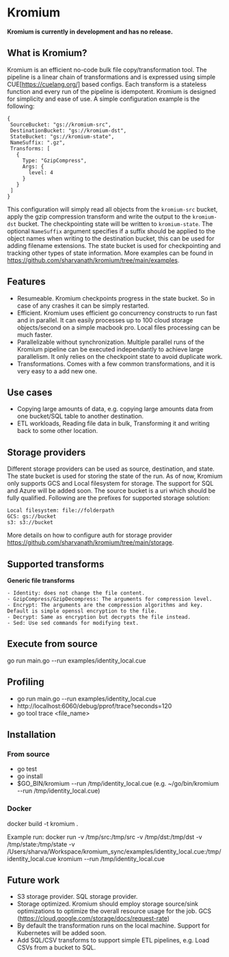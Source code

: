 # Kromium
**Kromium is currently in development and has no release.**

## What is Kromium?

Kromium is an efficient no-code bulk file copy/transformation tool. The pipeline is a linear chain of transformations and is expressed using simple CUE[https://cuelang.org/] based configs. Each transform is a stateless function and every run of the pipeline is idempotent. Kromium is designed for simplicity and ease of use. A simple configuration example is the following:

```
{
 SourceBucket: "gs://kromium-src",
 DestinationBucket: "gs://kromium-dst",
 StateBucket: "gs://kromium-state",
 NameSuffix: ".gz",
 Transforms: [
   {
     Type: "GzipCompress",
     Args: {
       level: 4
     }
   }
 ]
}
```

This configuration will simply read all objects from the `kromium-src` bucket, apply the gzip compression transform and write the output to the `kromium-dst` bucket. The checkpointing state will be written to `kromium-state`. The optional `NameSuffix` argument specifies if a suffix should be applied to the object names when writing to the destination bucket, this can be used for adding filename extensions. The state bucket is used for checkpointing and tracking other types of state information. More examples can be found in https://github.com/sharvanath/kromium/tree/main/examples.

## Features
- Resumeable. Kromium checkpoints progress in the state bucket. So in case of any crashes it can be simply restarted.
- Efficient. Kromium uses efficient go concurrency constructs to run fast and in parallel. It can easily processes up to 100 cloud storage objects/second on a simple macbook pro. Local files processing can be much faster.
- Parallelizable without synchronization. Multiple parallel runs of the Kromium pipeline can be executed independantly to achieve large parallelism. It only relies on the checkpoint state to avoid duplicate work.
- Transformations. Comes with a few common transformations, and it is very easy to a add new one.

## Use cases
- Copying large amounts of data, e.g. copying large amounts data from one bucket/SQL table to another destination.
- ETL workloads, Reading file data in bulk, Transforming it and writing back to some other location.

## Storage providers
Different storage providers can be used as source, destination, and state. The state bucket is used for storing the state of the run.
As of now, Kromium only supports GCS and Local filesystem for storage. The support for SQL and Azure will be added soon. The source bucket is a uri which should be fully qualified. Following are the prefixes for supported storage solution:
```
Local filesystem: file://folderpath
GCS: gs://bucket
s3: s3://bucket
```

More details on how to configure auth for storage provider https://github.com/sharvanath/kromium/tree/main/storage.

## Supported transforms
**Generic file transforms**
```
- Identity: does not change the file content.
- GzipCompress/GzipDecompress: The arguments for compression level.
- Encrypt: The arguments are the compression algorithms and key. Default is simple openssl encryption to the file.
- Decrypt: Same as encryption but decrypts the file instead.
- Sed: Use sed commands for modifying text.
```

## Execute from source
go run main.go --run examples/identity_local.cue 

## Profiling
* go run main.go --run examples/identity_local.cue 
* http://localhost:6060/debug/pprof/trace?seconds=120
* go tool trace <file_name>

## Installation
### From source
* go test
* go install
* $GO_BIN/kromium --run /tmp/identity_local.cue (e.g. ~/go/bin/kromium --run /tmp/identity_local.cue)

### Docker
docker build -t kromium .

Example run:
docker run -v /tmp/src:/tmp/src -v /tmp/dst:/tmp/dst -v /tmp/state:/tmp/state -v /Users/sharva/Workspace/kromium_sync/examples/identity_local.cue:/tmp/identity_local.cue kromium --run /tmp/identity_local.cue

## Future work
- S3 storage provider. SQL storage provider.
- Storage optimized. Kromium should employ storage source/sink optimizations to optimize the overall resource usage for the job. GCS (https://cloud.google.com/storage/docs/request-rate)
- By default the transformation runs on the local machine. Support for Kubernetes will be added soon.
- Add SQL/CSV transforms to support simple ETL pipelines, e.g. Load CSVs from a bucket to SQL.
